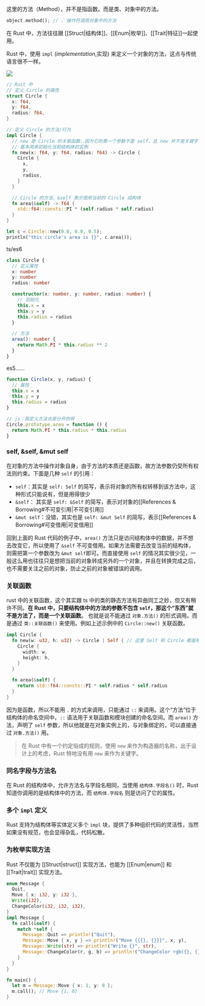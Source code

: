 这里的方法（Method），并不是指函数。而是类、对象中的方法。

```Rust
object.method(); // . 操作符调用对象中的方法
```

在 Rust 中，方法往往跟 [[Struct|结构体]]、[[Enum|枚举]]、[[Trait|特征]]一起使用。

Rust 中，使用 `impl` (_implementation_,实现) 来定义一个对象的方法，这点与传统语言很不一样。

![](http://cdn.liwuhou.cn/tmp/20230725235151.png)

```Rust
// Rust 中
// 定义 Circle 的属性
struct Circle {
  x: f64,
  y: f64,
  radius: f64,
}

// 定义 Circle 的方法/行为
impl Circle {
  // new 是 Circle 的关联函数，因为它的第一个参数不是 self，且 new 并不是关键字
  // 基本用来初始化当前结构体的实例
  fn new(x: f64, y: f64, radius: f64) -> Circle {
    Circle {
      x,
      y,
      radius,
    }
  }

  // Circle 的方法，&self 表示借用当前的 Circle 结构体
  fn area(&self) -> f64 {
    std::f64::consts::PI * (self.radius * self.radius)
  }
}

let c = Circle::new(0.0, 0.0, 0.5);
println("this circle's area is {}", c.area());

```

ts/es6

```ts
class Circle {
  // 定义属性
  x: number
  y: number
  radius: number

  constructor(x: number, y: number, radius: number) {
    // 初始化
    this.x = x
    this.y = y
    this.radius = radius
  }

  // 方法
  area(): number {
    return Math.PI * this.radius ** 2
  }
}
```

es5……

```js
function Circle(x, y, radius) {
  // 属性
  this.x = x
  this.y = y
  this.radius = radius
}

// js：我定义方法也是分开的呀
Circle.prototype.area = function () {
  return Math.PI * this.radius * this.radius
}
```

### self, &self, &mut self

在对象的方法中操作对象自身，由于方法的本质还是函数，故方法参数仍受所有权法则约束。下面是几种 `self` 的引用：

- `self`：其实是 `self: Self` 的简写，表示将对象的所有权转移到该方法中，这种形式只能说有，但是用得很少
- `&self`： 其实是 `self: &Self` 的简写，表示对对象的[[References & Borrowing#不可变引用|不可变引用]]
- `&mut self`：没错，其实也是 `self: &mut Self` 的简写，表示[[References & Borrowing#可变借用|可变借用]]

回到上面的 Rust 代码的例子中，`area()` 方法只是访问结构体中的数据，并不想去改变它，所以使用了 `&self` 不可变借用。如果方法需要去改变当前的结构体，则需把第一个参数改为 `&mut self`即可。而直接使用 `self` 的情况其实很少见，一般这么用也往往只是想把当前的对象转成另外的一个对象，并且在转换完成之后，也不需要关注之前的对象，防止之前的对象被错误的调用。

### 关联函数

rust 中的关联函数，这个其实跟 ts 中的类的静态方法有异曲同工之妙，但又有稍许不同。**在 Rust 中，只要结构体中的方法的参数不包含 `self`，那这个“东西”就不是方法了，而是一个关联函数**。
也就是说不能通过 `对象.方法()` 的形式调用。而是通过 `类::关联函数()` 来使用。例如上述示例中的 `Circle::new()` 关联函数。

```Rust
impl Circle {
  fn new(w: u32, h: u32) -> Circle | Self { // 这里 Self 和 Circle 都是等价的
    Circle {
      width: w,
      height: h,
    }
  }

  fn area(&self) {
    return std::f64::consts::PI * self.radius * self.radius
  }
}
```

因为是函数，所以不能用 `.` 的方式来调用，只能通过 `::` 来调用。这个“方法”位于结构体的命名空间中，`::` 语法用于关联函数和模块创建的命名空间。而 `area()` 方法，声明了 `self` 参数，所以他就是在对象实例上的，与对象绑定的，可以直接通过 `对象.方法()` 用。

> 在 Rust 中有一个约定俗成的规则，使用 `new` 来作为构造器的名称，出于设计上的考虑，Rust 特地没有用 `new` 来作为关键字。

### 同名字段与方法名

在 Rust 的结构体中，允许方法名与字段名相同，当使用 `结构体.字段名()` 时，Rust 知道你调用的是结构体中的方法，而 `结构体.字段名` 则是访问了它的属性。

### 多个 `impl` 定义

Rust 支持为结构体等实体定义多个 `impl` 块，提供了多种组织代码的灵活性，当然如果没有规范，也会显得杂乱，代码松散。

### 为枚举实现方法

Rust 不仅能为 [[Struct|struct]] 实现方法，也能为 [[Enum|enum]] 和 [[Trait|trait]] 实现方法。

```rust
enum Message {
  Quit,
  Move { x: i32, y: i32 },
  Write(i32),
  ChangeColor(i32, i32, i32),
}
impl Message {
  fn call(&self) {
    match *self {
      Message::Quit => println!("Quit"),
      Message::Move { x, y } => println!("Move {{{}, {}}}", x, y),
      Message::Write(str) => println!("Write {}", str),
      Message::ChangeColor(r, g, b) => println!("ChangeColor rgb({}, {}, {})", r, g, b),
    }
  }
}

fn main() {
  let m = Message::Move { x: 1, y: 0 };
  m.call(); // Move {1, 0}
}

```
